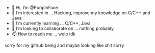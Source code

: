 - 👋 Hi, I’m @PoopInFace
- 👀 I’m interested in ... Hacking, improve my knowledge on C/C++ and Java
- 🌱 I’m currently learning ... C/C++, Java
- 💞️ I’m looking to collaborate on ... nothing probably
- 📫 How to reach me ... welp idk

<!---
PoopInFace/PoopInFace is a ✨ special ✨ repository because its `README.md` (this file) appears on your GitHub profile.
You can click the Preview link to take a look at your changes.
--->

sorry for my github being and maybe looking like shit sorry
